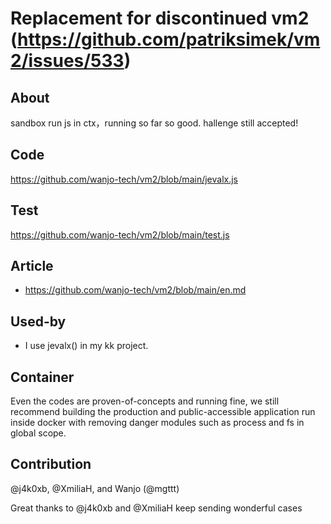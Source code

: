 # Replacement for discontinued vm2 (https://github.com/patriksimek/vm2/issues/533)

## About

sandbox run js in ctx，running so far so good.  hallenge still accepted!

## Code

https://github.com/wanjo-tech/vm2/blob/main/jevalx.js

## Test

https://github.com/wanjo-tech/vm2/blob/main/test.js

## Article

* https://github.com/wanjo-tech/vm2/blob/main/en.md

## Used-by

* I use jevalx() in my kk project.

## Container

Even the codes are proven-of-concepts and running fine, we still recommend building the production and public-accessible application run inside docker with removing danger modules such as process and fs in global scope.

## Contribution

@j4k0xb, @XmiliaH, and Wanjo (@mgttt)

Great thanks to @j4k0xb and @XmiliaH keep sending wonderful cases

